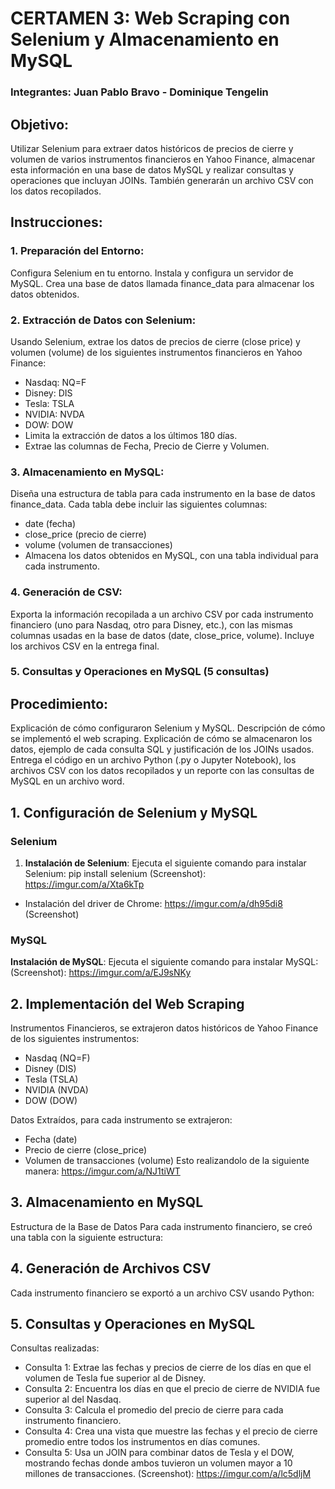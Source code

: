 # CERTAMEN 3: Web Scraping con Selenium y Almacenamiento en MySQL 
### Integrantes: Juan Pablo Bravo - Dominique Tengelin


## Objetivo:
Utilizar Selenium para extraer datos históricos de precios de cierre y volumen de varios instrumentos financieros en Yahoo Finance, almacenar esta información en una base de datos MySQL y realizar consultas y operaciones que incluyan JOINs. También generarán un archivo CSV con los datos recopilados.

## Instrucciones:
### 1. Preparación del Entorno:
Configura Selenium en tu entorno.
Instala y configura un servidor de MySQL. Crea una base de datos llamada finance_data para almacenar los datos obtenidos.

### 2. Extracción de Datos con Selenium:
Usando Selenium, extrae los datos de precios de cierre (close price) y volumen (volume) de los siguientes instrumentos financieros en Yahoo Finance:
- Nasdaq: NQ=F
- Disney: DIS
- Tesla: TSLA
- NVIDIA: NVDA
- DOW: DOW
- Limita la extracción de datos a los últimos 180 días.
- Extrae las columnas de Fecha, Precio de Cierre y Volumen.

### 3. Almacenamiento en MySQL:
Diseña una estructura de tabla para cada instrumento en la base de datos finance_data. Cada tabla debe incluir las siguientes columnas:
- date (fecha)
- close_price (precio de cierre)
- volume (volumen de transacciones)
- Almacena los datos obtenidos en MySQL, con una tabla individual para cada instrumento.

### 4. Generación de CSV:
Exporta la información recopilada a un archivo CSV por cada instrumento financiero (uno para Nasdaq, otro para Disney, etc.), con las mismas columnas usadas en la base de datos (date, close_price, volume).
Incluye los archivos CSV en la entrega final.

### 5. Consultas y Operaciones en MySQL (5 consultas)

## Procedimiento: 
Explicación de cómo configuraron Selenium y MySQL.
Descripción de cómo se implementó el web scraping.
Explicación de cómo se almacenaron los datos, ejemplo de cada consulta SQL y justificación de los JOINs usados.
Entrega el código en un archivo Python (.py o Jupyter Notebook), los archivos CSV con los datos recopilados y un reporte con las consultas de MySQL en un archivo word.

## 1. Configuración de Selenium y MySQL

### Selenium
1. **Instalación de Selenium**:
   Ejecuta el siguiente comando para instalar Selenium:
   pip install selenium
   (Screenshot): https://imgur.com/a/Xta6kTp

- Instalación del driver de Chrome: https://imgur.com/a/dh95di8 (Screenshot)

### MySQL
**Instalación de MySQL**:
 Ejecuta el siguiente comando para instalar MySQL:
(Screenshot): https://imgur.com/a/EJ9sNKy


## 2. Implementación del Web Scraping
Instrumentos Financieros, se extrajeron datos históricos de Yahoo Finance de los siguientes instrumentos:
- Nasdaq (NQ=F)
- Disney (DIS)
- Tesla (TSLA)
- NVIDIA (NVDA)
- DOW (DOW)

Datos Extraídos, para cada instrumento se extrajeron:
- Fecha (date)
- Precio de cierre (close_price)
- Volumen de transacciones (volume)
Esto realizandolo de la siguiente manera: https://imgur.com/a/NJ1tiWT
## 3. Almacenamiento en MySQL
Estructura de la Base de Datos
Para cada instrumento financiero, se creó una tabla con la siguiente estructura:

## 4. Generación de Archivos CSV
Cada instrumento financiero se exportó a un archivo CSV usando Python: 

## 5. Consultas y Operaciones en MySQL
Consultas realizadas:
- Consulta 1: Extrae las fechas y precios de cierre de los días en que el volumen de Tesla fue superior al de Disney.
- Consulta 2: Encuentra los días en que el precio de cierre de NVIDIA fue superior al del Nasdaq.
- Consulta 3: Calcula el promedio del precio de cierre para cada instrumento financiero.
- Consulta 4: Crea una vista que muestre las fechas y el precio de cierre promedio entre todos los instrumentos en días comunes.
- Consulta 5: Usa un JOIN para combinar datos de Tesla y el DOW, mostrando fechas donde ambos tuvieron un volumen mayor a 10 millones de transacciones.
(Screenshot): https://imgur.com/a/lc5dljM
